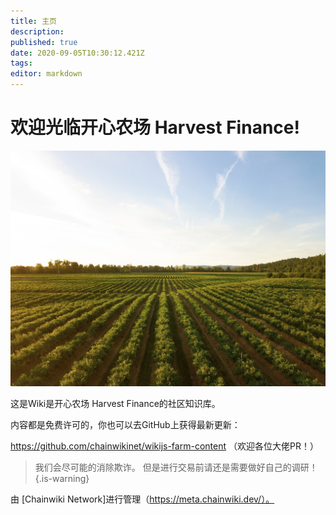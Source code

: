 ```yaml
---
title: 主页
description: 
published: true
date: 2020-09-05T10:30:12.421Z
tags: 
editor: markdown
---
```


# 欢迎光临开心农场 Harvest Finance!

![harvest.jpeg](/harvest.jpeg)

这是Wiki是开心农场 Harvest Finance的社区知识库。

内容都是免费许可的，你也可以去GitHub上获得最新更新：

https://github.com/chainwikinet/wikijs-farm-content （欢迎各位大佬PR！）


>我们会尽可能的消除欺诈。 但是进行交易前请还是需要做好自己的调研！
{.is-warning}

由 [Chainwiki Network]进行管理（https://meta.chainwiki.dev/）。

